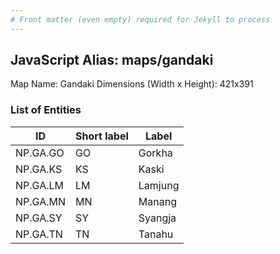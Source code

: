 ```yaml
---
# Front matter (even empty) required for Jekyll to process
---
```


## JavaScript Alias: maps/gandaki

Map Name: Gandaki
Dimensions (Width x Height): 421x391






### List of Entities

ID | Short label | Label
---|---|---|
NP.GA.GO|GO|Gorkha
NP.GA.KS|KS|Kaski
NP.GA.LM|LM|Lamjung
NP.GA.MN|MN|Manang
NP.GA.SY|SY|Syangja
NP.GA.TN|TN|Tanahu